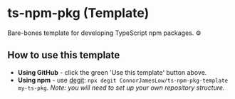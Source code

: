 # ts-npm-pkg (Template)
Bare-bones template for developing TypeScript npm packages. ⚙

## How to use this template
 - **Using GitHub** - click the green 'Use this template' button above.
 - **Using npm** - use [degit](https://www.npmjs.com/package/degit): `npx degit ConnorJamesLow/ts-npm-pkg-template my-ts-pkg`. _Note: you will need to set up your own repository structure._

